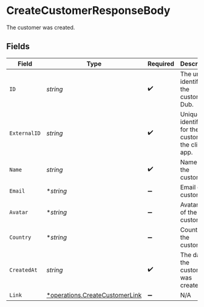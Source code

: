 # CreateCustomerResponseBody

The customer was created.


## Fields

| Field                                                                           | Type                                                                            | Required                                                                        | Description                                                                     |
| ------------------------------------------------------------------------------- | ------------------------------------------------------------------------------- | ------------------------------------------------------------------------------- | ------------------------------------------------------------------------------- |
| `ID`                                                                            | *string*                                                                        | :heavy_check_mark:                                                              | The unique identifier of the customer in Dub.                                   |
| `ExternalID`                                                                    | *string*                                                                        | :heavy_check_mark:                                                              | Unique identifier for the customer in the client's app.                         |
| `Name`                                                                          | *string*                                                                        | :heavy_check_mark:                                                              | Name of the customer.                                                           |
| `Email`                                                                         | **string*                                                                       | :heavy_minus_sign:                                                              | Email of the customer.                                                          |
| `Avatar`                                                                        | **string*                                                                       | :heavy_minus_sign:                                                              | Avatar URL of the customer.                                                     |
| `Country`                                                                       | **string*                                                                       | :heavy_minus_sign:                                                              | Country of the customer.                                                        |
| `CreatedAt`                                                                     | *string*                                                                        | :heavy_check_mark:                                                              | The date the customer was created.                                              |
| `Link`                                                                          | [*operations.CreateCustomerLink](../../models/operations/createcustomerlink.md) | :heavy_minus_sign:                                                              | N/A                                                                             |